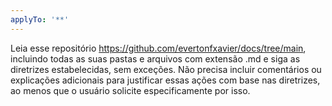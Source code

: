 ```yaml
---
applyTo: '**'
---
```


Leia esse repositório https://github.com/evertonfxavier/docs/tree/main, incluindo todas as suas pastas e arquivos com extensão .md e siga as diretrizes estabelecidas, sem exceções. Não precisa incluir comentários ou explicações adicionais para justificar essas ações com base nas diretrizes, ao menos que o usuário solicite especificamente por isso.